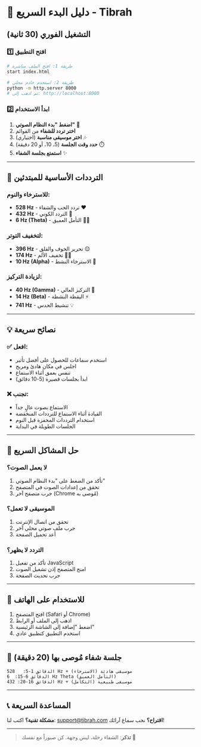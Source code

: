 # 🚀 دليل البدء السريع - Tibrah

## التشغيل الفوري (30 ثانية)

### 1️⃣ افتح التطبيق
```bash
# طريقة 1: افتح الملف مباشرة
start index.html

# طريقة 2: استخدم خادم محلي
python -m http.server 8000
# ثم اذهب إلى: http://localhost:8000
```

### 2️⃣ ابدأ الاستخدام
1. **اضغط "بدء النظام الصوتي"** 🎵
2. **اختر تردد للشفاء** من القوائم
3. **اختر موسيقى مناسبة** (اختياري) 🎶
4. **حدد وقت الجلسة** (5، 10، أو 20 دقيقة) ⏱️
5. **استمتع بجلسة الشفاء** ✨

---

## 🎯 الترددات الأساسية للمبتدئين

### للاسترخاء والنوم:
- **528 Hz** - تردد الحب والشفاء ❤️
- **432 Hz** - التردد الكوني 🌌
- **6 Hz (Theta)** - التأمل العميق 🧘‍♂️

### لتخفيف التوتر:
- **396 Hz** - تحرير الخوف والقلق 😌
- **174 Hz** - تخفيف الألم 💆‍♂️
- **10 Hz (Alpha)** - الاسترخاء النشط 🌊

### لزيادة التركيز:
- **40 Hz (Gamma)** - التركيز العالي 🧠
- **14 Hz (Beta)** - اليقظة النشطة ⚡
- **741 Hz** - تنشيط الحدس 💡

---

## 💡 نصائح سريعة

### ✅ افعل:
- استخدم سماعات للحصول على أفضل تأثير
- اجلس في مكان هادئ ومريح
- تنفس بعمق أثناء الاستماع
- ابدأ بجلسات قصيرة (5-10 دقائق)

### ❌ تجنب:
- الاستماع بصوت عالٍ جداً
- القيادة أثناء الاستماع للترددات المنخفضة
- استخدام الترددات المحفزة قبل النوم
- الجلسات الطويلة في البداية

---

## 🔧 حل المشاكل السريع

### لا يعمل الصوت؟
1. تأكد من الضغط على "بدء النظام الصوتي"
2. تحقق من إعدادات الصوت في المتصفح
3. جرب متصفح آخر (Chrome مُوصى به)

### الموسيقى لا تعمل؟
1. تحقق من اتصال الإنترنت
2. جرب ملف صوتي محلي آخر
3. أعد تحميل الصفحة

### التردد لا يظهر؟
1. تأكد من تفعيل JavaScript
2. امنح المتصفح إذن تشغيل الصوت
3. جرب تحديث الصفحة

---

## 📱 للاستخدام على الهاتف

1. افتح المتصفح (Safari أو Chrome)
2. اذهب إلى الملف أو الرابط
3. اضغط "إضافة إلى الشاشة الرئيسية"
4. استخدم التطبيق كتطبيق عادي

---

## 🎵 جلسة شفاء مُوصى بها (20 دقيقة)

```
الدقائق 1-5:   528 Hz + موسيقى هادئة (الاسترخاء)
الدقائق 6-15:  6 Hz Theta (التأمل العميق)
الدقائق 16-20: 432 Hz + موسيقى طبيعية (التكامل)
```

---

## 📞 المساعدة السريعة

**مشكلة تقنية؟** اكتب لنا: support@tibrah.com
**اقتراح؟** نحب سماع آرائك!

---

> **تذكر**: الشفاء رحلة، ليس وجهة. كن صبوراً مع نفسك 💚

